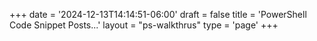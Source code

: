 +++
date = '2024-12-13T14:14:51-06:00'
draft = false
title = 'PowerShell Code Snippet Posts...'
layout = "ps-walkthrus"
type = 'page'
+++